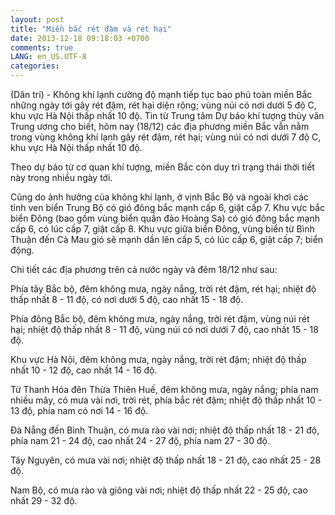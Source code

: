 ```yaml
---
layout: post
title: "Miền bắc rét đậm và rét hại"
date: 2013-12-18 09:18:03 +0700
comments: true
LANG: en_US.UTF-8
categories: 
---
```


(Dân trí) - Không khí lạnh cường độ mạnh tiếp tục bao phủ toàn miền Bắc những ngày tới gây rét đậm, rét hại diện rộng; vùng núi có nơi dưới 5 độ C, khu vực Hà Nội thấp nhất 10 độ.
Tin từ Trung tâm Dự báo khí tượng thủy văn Trung ương cho biết, hôm nay (18/12) các địa phương miền Bắc vẫn nằm trong vùng không khí lạnh gây rét đậm, rét hại; vùng núi có nơi dưới 7 độ C, khu vực Hà Nội thấp nhất 10 độ. <!--more-->

Theo dự báo từ cơ quan khí tượng, miền Bắc còn duy trì trạng thái thời tiết này trong nhiều ngày tới.

Cũng do ảnh hưởng của không khí lạnh, ở vịnh Bắc Bộ và ngoài khơi các tỉnh ven biển Trung Bộ có gió đông bắc mạnh cấp 6, giật cấp 7. Khu vực bắc biển Đông (bao gồm vùng biển quần đảo Hoàng Sa) có gió đông bắc mạnh cấp 6, có lúc cấp 7, giật cấp 8. Khu vực giữa biển Đông, vùng biển từ Bình Thuận đến Cà Mau gió sẽ mạnh dần lên cấp 5, có lúc cấp 6, giật cấp 7; biển động.

Chi tiết các địa phương trên cả nước ngày và đêm 18/12 như sau:

Phía tây Bắc bộ, đêm không mưa, ngày nắng, trời rét đậm, rét hại; nhiệt độ thấp nhất 8 - 11 độ, có nơi dưới 5 độ, cao nhất 15 - 18 độ.

Phía đông Bắc bộ, đêm không mưa, ngày nắng, trời rét đậm, vùng núi rét hại; nhiệt độ thấp nhất 8 - 11 độ, vùng núi có nơi dưới 7 độ, cao nhất 15 - 18 độ.

Khu vực Hà Nội, đêm không mưa, ngày nắng, trời rét đậm; nhiệt độ thấp nhất 10 - 12 độ, cao nhất 14 - 16 độ.

Từ Thanh Hóa đên Thừa Thiên Huế, đêm không mưa, ngày nắng; phía nam nhiều mây, có mưa vài nơi, trời rét, phía bắc rét đậm; nhiệt độ thấp nhất 10 - 13 độ, phía nam có nơi 14 - 16 độ.

Đà Nẵng đến Bình Thuận, có mưa rào vài nơi; nhiệt độ thấp nhất 18 - 21 độ, phía nam 21 - 24 độ, cao nhất 24 - 27 độ, phía nam 27 - 30 độ.

Tây Nguyên, có mưa vài nơi; nhiệt độ thấp nhất 18 - 21 độ, cao nhất 25 - 28 độ.

Nam Bộ, có mưa rào và giông vài nơi; nhiệt độ thấp nhất 22 - 25 độ, cao nhất 29 - 32 độ.
